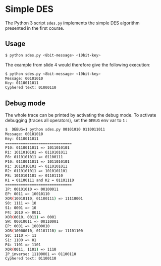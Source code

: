 # Simple DES

The Python 3 script `sdes.py` implements the simple DES algorithm presented in the first course.

## Usage

```bash
$ python sdes.py <8bit-message> <10bit-key>
```

The example from slide 4 would therefore give the following execution:

```bash
$ python sdes.py <8bit-message> <10bit-key>
Message: 00101010
Key: 0110011011
Cyphered text: 01000110
```

## Debug mode

The whole trace can be printed by activating the debug mode. To activate
debugging (traces all operators), set the `DEBUG` env var to `1` :

```bash
$  DEBUG=1 python sdes.py 00101010 0110011011
Message: 00101010
Key: 0110011011
==============================
P10: 0110011011 => 1011010101
R1: 1011010101 => 0110101011
P8: 0110101011 => 01100111
P10: 0110011011 => 1011010101
R1: 1011010101 => 0110101011
R2: 0110101011 => 1010101101
P8: 1010101101 => 01101110
K1 = 01100111 and K2 = 01101110
==============================
IP: 00101010 => 00100011
EP: 0011 => 10010110
XOR(10010110, 01100111) => 11110001
S0: 1111 => 10
S1: 0001 => 10
P4: 1010 => 0011
XOR(0010, 0011) => 0001
SW: 00010011 => 00110001
EP: 0001 => 10000010
XOR(10000010, 01101110) => 11101100
S0: 1110 => 11
S1: 1100 => 01
P4: 1101 => 1101
XOR(0011, 1101) => 1110
IP_inverse: 11100001 => 01100110
Cyphered text: 01100110
```
